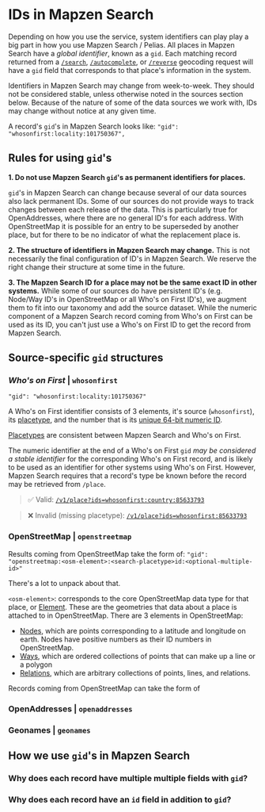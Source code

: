 # IDs in Mapzen Search

Depending on how you use the service, system identifiers can play play a big part in how you use Mapzen Search / Pelias. All places in Mapzen Search have a _global identifier_, known as a `gid`. Each matching record returned from a [`/search`](search), [`/autocomplete`](autocomplete), or [`/reverse`](reverse) geocoding request will have a `gid` field that corresponds to that place's information in the system.

Identifiers in Mapzen Search may change from week-to-week. They should not be considered stable, unless otherwise noted in the sources section below. Because of the nature of some of the data sources we work with, IDs may change without notice at any given time.

A record's `gid`'s in Mapzen Search looks like:
`"gid": "whosonfirst:locality:101750367",`


## Rules for using `gid`'s

**1. Do not use Mapzen Search `gid`'s as permanent identifiers for places.**

`gid`'s in Mapzen Search can change because several of our data sources also lack permanent IDs. Some of our sources do not provide ways to track changes between each release of the data. This is particularly true for OpenAddresses, where there are no general ID's for each address. With OpenStreetMap it is possible for an entry to be superseded by another place, but for there to be no indicator of what the replacement place is.

**2. The structure of identifiers in Mapzen Search may change.**
This is not necessarily the final configuration of ID's in Mapzen Search. We reserve the right change their structure at some time in the future.

**3. The Mapzen Search ID for a place may not be the same exact ID in other systems.**
While some of our sources do have persistent ID's (e.g. Node/Way ID's in OpenStreetMap or all Who's on First ID's), we augment them to fit into our taxonomy and add the source dataset. While the numeric component of a Mapzen Search record coming from Who's on First can be used as its ID, you can't just use a Who's on First ID to get the record from Mapzen Search.


## Source-specific `gid` structures


### _Who's on First_ | `whosonfirst`

`"gid": "whosonfirst:locality:101750367"`

A Who's on First identifier consists of 3 elements, it's source (`whosonfirst`), its [placetype](https://github.com/whosonfirst/whosonfirst-placetypes), and the number that is its [unique 64-bit numeric ID](https://github.com/whosonfirst/whosonfirst-data/#portability).

[Placetypes](https://github.com/whosonfirst/whosonfirst-placetypes) are consistent between Mapzen Search and Who's on First.

The numeric identifier at the end of a Who's on First `gid` _may be considered a stable identifier_ for the corresponding Who's on First record, and is likely to be used as an identifier for other systems using Who's on First. However, Mapzen Search requires that a record's type be known before the record may be retrieved from `/place`.

> ✅ Valid: [`/v1/place?ids=whosonfirst:country:85633793`](http://pelias.github.io/compare/#/v1/place%3Fids=whosonfirst:country:85633793)

> ❌ Invalid (missing placetype): [`/v1/place?ids=whosonfirst:85633793`](http://pelias.github.io/compare/#/v1/place%3Fids=whosonfirst:85633793)

### OpenStreetMap | `openstreetmap`


Results coming from OpenStreetMap take the form of:
`"gid": "openstreetmap:<osm-element>:<search-placetype>id:<optional-multiple-id>"`

There's a lot to unpack about that.

`<osm-element>`: corresponds to the core OpenStreetMap data type for that place, or [Element](http://wiki.openstreetmap.org/wiki/Elements). These are the geometries that data about a place is attached to in OpenStreetMap. There are 3 elements in OpenStreetMap:
* [Nodes](http://wiki.openstreetmap.org/wiki/Node), which are points corresponding to a latitude and longitude on earth. Nodes have positive numbers as their ID numbers in OpenStreetMap.
* [Ways](http://wiki.openstreetmap.org/wiki/Way), which are ordered collections of points that can make up a line or a polygon
* [Relations](http://wiki.openstreetmap.org/wiki/Relation), which are arbitrary collections of points, lines, and relations.



Records coming from OpenStreetMap can take the form of

### OpenAddresses | `openaddresses`

### Geonames | `geonames`




## How we use `gid`'s in Mapzen Search

### Why does each record have multiple multiple fields with `gid`?

### Why does each record have an `id` field in addition to `gid`?

